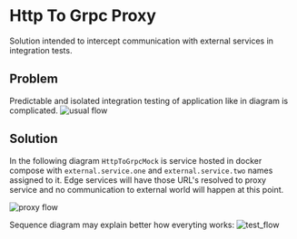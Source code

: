 # Http To Grpc Proxy
Solution intended to intercept communication with external services in integration tests.

## Problem
Predictable and isolated integration testing of application like in diagram is complicated.
![usual flow](https://www.plantuml.com/plantuml/png/XLDDJyCm3BtdLrZSGOBZ3WZ4XxG3HyG1JIXAJHkHn25nsIR4VyTfIcaHWnscok_Px_aZ5vbrujuxw7El7JmxsYeLjNdHBSBHpOun1UsU7YYvvWZU5SZl4SVmISRqPWsUKC3D0OYtj54VivftrYGQqJoLl4qKU0F7_V4vFAw35F7OMCsuMK6Regci1J2IRveMJuNbN__cd5LE9TMa4VsrdHLqpF6RVNQGNJeSsTAdDam9xWLKvMzCgksjm1PpGibA1MA4PDkEWPvXCHLr2Hc7i9-7WJlDOCZxFbWZxULQJypirJMP5v4JD4g20E38o4ORV4D7qMDWXQ4fgZ-rlysASorO9vzvdnbzbPnSmzPofsGyXUaf8U2ko3KmMJ-WCGn0tKeQxhIF3bSrz9MuR6kGiRD5JhI230S1CH6J8NT8SNu7I-7rRuNd-cfGGTdwr5SLzfXpEUB_j9VlHbs6FNoT3IotgMDqHTHIa2SeqbUJZn9Y4bhPvvIbPUX69oipfvu5JTItNJs_oSs5VCcZ_WG0 "usual flow")

## Solution
In the following diagram `HttpToGrpcMock` is service hosted in docker compose with `external.service.one` and `external.service.two` names assigned to it. Edge services will have those URL's resolved to proxy service and no communication to external world will happen at this point.

![proxy flow](https://www.plantuml.com/plantuml/png/VP9FJyCm3CNl-HGM9v3O97RaW2OX_XrscyHXcb2MU9srDEuIjp0XlZjEkp61q7fgxP-VtqiwpMAJj7M09l777jQ1turfhDlQ2k5YHYvnnjIHmtm1dmRqMJmcZhA4KJkwWyLB54mrUhA2orkeKkC6wbVZ03_u2c-KgdVdcSd03D0mTEW-YpHpVj8jCtPRnJPQE76Jyzm0_kcPhrFYOgXALeZZsnopv6FcGjy7mZvu-6T3KOai22iMuHfu3QSPyxh12D8BfZPUW-lBu3X6T5eKFbn0e8vY1HGpUGIlofWKgnkz1cEZXuGEgKFLmLshWcMKf9yczD2HxU-W58GTXt5l0oX3cxKlR33QLL2Vv4d5IbGRoeesakkJGsRGAC0nx7_MN1ujNe6pqQomE27iL7FLYdxaXcDMN-fKIb5FTAoxV3aKOwRwfh_PDm00 "proxy flow")

Sequence diagram may explain better how everyting works:
![test_flow](https://www.plantuml.com/plantuml/png/TLFBSi8m3BpxA_G3b7iE7JgTFZWmxRJv0U48ui6nKbk1ylUL4mWaCxqfahMxMYch91YbQxmnhGREkXQ3G4b99ectsDfdxoXCqw-HPvcNQa-JnBj8MtBktx0z69EXOR5u77eB-FpuBc6PA5JBbfLrhDye2t0XIUoiW32Sq0diECAIVeLYGB-qwBtfyK0RiuG2rc4eWkMcwOApA8w3oSNyQ2ghW5g_JM0XY6vV2_1k6AMiNJWaS0aoYGjxG2iTUdCbXqJnw2mPdI3tcoaop2RPQppZcJcq3Zi6t78d4CcIErAbmK-NLw8oTF8JnagJweLeCetCDvxCskzmS7FuAE0fgLWPqQx5UtrPGa-OMWvfZZcJEXzrDBztSx3wkkdPq4FkgwUfigrRL8HTlyC6pw2lOKiGr86KC9xr1A3H-z0r94eFPeDdBUibdBZpLNvQeU1MYz2r6XBeXIHkIEgCxjs1G6gKqQpBkOpUg1JsHxexHMWZDquz-CV4YqDcfGtw1_q1 "test_flow")
